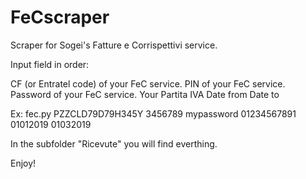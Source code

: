 # FeCscraper
Scraper for Sogei's Fatture e Corrispettivi service.

Input field in order:

CF (or Entratel code) of your FeC service.
PIN  of your FeC service.
Password of your FeC service.
Your Partita IVA
Date from
Date to

Ex: fec.py PZZCLD79D79H345Y 3456789 mypassword 01234567891 01012019 01032019

In the subfolder "Ricevute" you will find everthing.

Enjoy!


